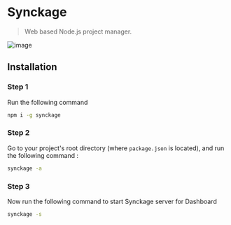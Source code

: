# Synckage
> Web based Node.js project manager.

![image](https://user-images.githubusercontent.com/31907722/132869390-19ec8858-c973-4ec3-87c9-e93defce109f.png)


## Installation

### Step 1
Run the following command
```sh
npm i -g synckage
```

### Step 2
Go to your project's root directory (where `package.json` is located), and run the following command :
```sh
synckage -a
```

### Step 3
Now run the following command to start Synckage server for Dashboard
```sh
synckage -s
```
